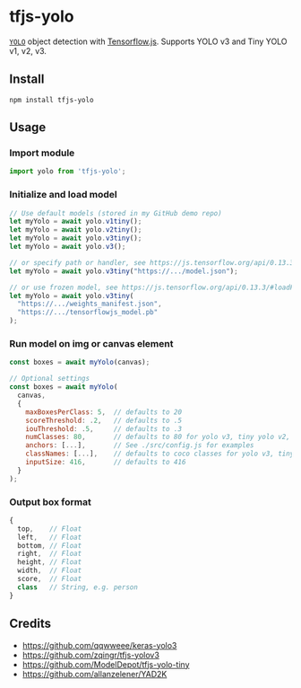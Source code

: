 # tfjs-yolo

[`YOLO`](https://pjreddie.com/darknet/yolo/) object detection with [Tensorflow.js](https://js.tensorflow.org/). Supports YOLO v3 and Tiny YOLO v1, v2, v3.

## Install
```
npm install tfjs-yolo
```

## Usage

### Import module

```javascript
import yolo from 'tfjs-yolo';
```

### Initialize and load model

```javascript
// Use default models (stored in my GitHub demo repo)
let myYolo = await yolo.v1tiny();
let myYolo = await yolo.v2tiny();
let myYolo = await yolo.v3tiny();
let myYolo = await yolo.v3();

// or specify path or handler, see https://js.tensorflow.org/api/0.13.3/#loadModel
let myYolo = await yolo.v3tiny("https://.../model.json");

// or use frozen model, see https://js.tensorflow.org/api/0.13.3/#loadFrozenModel
let myYolo = await yolo.v3tiny(
  "https://.../weights_manifest.json",
  "https://.../tensorflowjs_model.pb"
);

```

### Run model on img or canvas element

```javascript
const boxes = await myYolo(canvas);

// Optional settings
const boxes = await myYolo(
  canvas,
  {
    maxBoxesPerClass: 5,  // defaults to 20
    scoreThreshold: .2,   // defaults to .5
    iouThreshold: .5,     // defaults to .3
    numClasses: 80,       // defaults to 80 for yolo v3, tiny yolo v2, v3 and 20 for tiny yolo v1
    anchors: [...],       // See ./src/config.js for examples
    classNames: [...],    // defaults to coco classes for yolo v3, tiny yolo v2, v3 and voc classes for tiny yolo v1
    inputSize: 416,       // defaults to 416
  }
);
```

### Output box format

```javascript
{
  top,    // Float
  left,   // Float
  bottom, // Float
  right,  // Float
  height, // Float
  width,  // Float
  score,  // Float
  class   // String, e.g. person
}
```

## Credits

- https://github.com/qqwweee/keras-yolo3
- https://github.com/zqingr/tfjs-yolov3
- https://github.com/ModelDepot/tfjs-yolo-tiny
- https://github.com/allanzelener/YAD2K